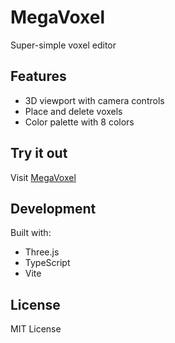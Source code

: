 # MegaVoxel
Super-simple voxel editor

## Features
- 3D viewport with camera controls
- Place and delete voxels
- Color palette with 8 colors

## Try it out
Visit [MegaVoxel](https://megalearn.github.io/MegaVoxel/)

## Development
Built with:
- Three.js
- TypeScript
- Vite

## License
MIT License
